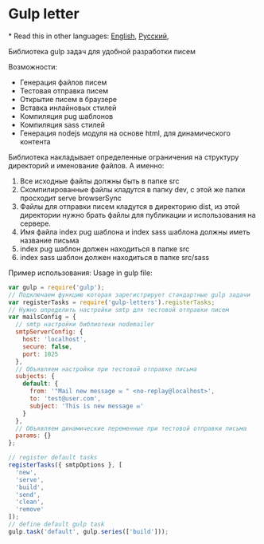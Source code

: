# Gulp letter

\* Read this in other languages: [English](README.md), [Русский](README.ru.md),

Библиотека gulp задач для удобной разработки писем

Возможности:

* Генерация файлов писем
* Тестовая отправка писем
* Открытие писем в браузере
* Вставка инлайновых стилей
* Компиляция pug шаблонов
* Компиляция sass стилей
* Генерация nodejs модуля на основе html, для динамического контента

Библиотека накладывает определенные ограничения на структуру директорий и именование файлов. А именно:

1. Все исходные файлы должны быть в папке src
1. Скомпилированные файлы кладутся в папку dev, с этой же папки просходит serve browserSync
1. Файлы для отправки писем кладутся в директорию dist, из этой директории нужно брать файлы для публикации и использования на сервере.
1. Имя файла index pug шаблона и index sass шаблона должны иметь название письма
1. index pug шаблон должен находиться в папке src
1. index sass шаблон должен находиться в папке src/sass

Пример использования:
Usage in gulp file:

```javascript
var gulp = require('gulp');
// Подключаем функцию которая зарегистрирует стандартные gulp задачи
var registerTasks = require('gulp-letters').registerTasks;
// Нужно определить настройки smtp для тестовой отправки писем
var mailsConfig = {
  // smtp настройки библиотеки nodemailer
  smtpServerConfig: {
    host: 'localhost',
    secure: false,
    port: 1025
  },
  // Объявляем настройки при тестовой отправке письма
  subjects: {
    default: {
      from: '"Mail new message ✉️ " <no-replay@localhost>',
      to: 'test@user.com',
      subject: 'This is new message ✉️'
    }
  },
  // Объявляем динамические переменные при тестовой отправки письма
  params: {}
};

// register default tasks
registerTasks({ smtpOptions }, [
  'new',
  'serve',
  'build',
  'send',
  'clean',
  'remove'
]);
// define default gulp task
gulp.task('default', gulp.series(['build']));
```
